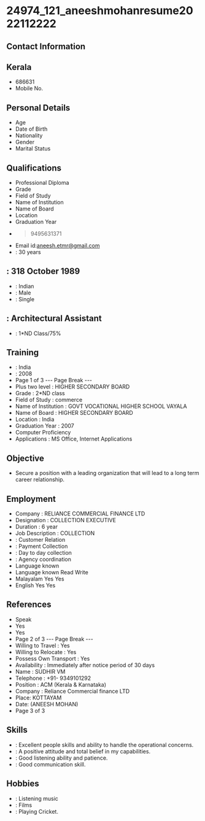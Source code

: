 # 24974_121_aneeshmohanresume2022112222

## Contact Information



## Kerala

* 686631
* Mobile No.


## Personal Details

* Age
* Date of Birth
* Nationality
* Gender
* Marital Status


## Qualifications

* Professional Diploma
* Grade
* Field of Study
* Name of Institution
* Name of Board
* Location
* Graduation Year
* > 9495631371
* Email id:aneesh.etmr@gmail.com
* : 30 years


## : 318 October 1989

* : Indian
* : Male
* : Single


## : Architectural Assistant

* : 1*ND Class/75%


## Training

* : India
* : 2008
* Page 1 of 3
--- Page Break ---
* Plus two level : HIGHER SECONDARY BOARD
* Grade : 2*ND class
* Field of Study : commerce
* Name of Institution : GOVT VOCATIONAL HIGHER SCHOOL VAYALA
* Name of Board : HIGHER SECONDARY BOARD
* Location : India
* Graduation Year : 2007
* Computer Proficiency
* Applications : MS Office, Internet Applications


## Objective

* Secure a position with a leading organization that will lead to a long term career relationship.


## Employment

* Company : RELIANCE COMMERCIAL FINANCE LTD
* Designation : COLLECTION EXECUTIVE
* Duration : 6 year
* Job Description : COLLECTION
* : Customer Relation
* : Payment Collection
* : Day to day collection
* : Agency coordination
* Language known
* Language known Read Write
* Malayalam Yes Yes
* English Yes Yes


## References

* Speak
* Yes
* Yes
* Page 2 of 3
--- Page Break ---
* Willing to Travel : Yes
* Willing to Relocate : Yes
* Possess Own Transport : Yes
* Availability : Immediately after notice period of 30 days
* Name : SUDHIR VM
* Telephone : +91- 9349101292
* Position : ACM (Kerala & Karnataka)
* Company : Reliance Commercial finance LTD
* Place: KOTTAYAM
* Date: (ANEESH MOHAN)
* Page 3 of 3


## Skills

* : Excellent people skills and ability to handle the operational concerns.
* : A positive attitude and total belief in my capabilities.
* : Good listening ability and patience.
* : Good communication skill.


## Hobbies

* : Listening music
* : Films
* : Playing Cricket.


